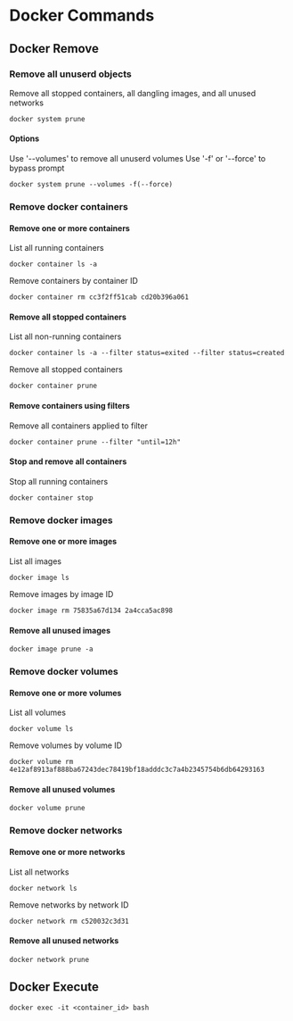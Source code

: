 # Docker Commands

## Docker Remove

### Remove all unuserd objects

Remove all stopped containers, all dangling images, and all unused networks

```
docker system prune
```

#### Options

Use '--volumes' to remove all unuserd volumes
Use '-f' or '--force' to bypass prompt

```
docker system prune --volumes -f(--force)
```

### Remove docker containers

#### Remove one or more containers

List all running containers

```
docker container ls -a
```

Remove containers by container ID

```
docker container rm cc3f2ff51cab cd20b396a061
```

#### Remove all stopped containers

List all non-running containers

```
docker container ls -a --filter status=exited --filter status=created
```

Remove all stopped containers

```
docker container prune
```

#### Remove containers using filters

Remove all containers applied to filter

```
docker container prune --filter "until=12h"
```

#### Stop and remove all containers

Stop all running containers

```
docker container stop
```

### Remove docker images

#### Remove one or more images

List all images

```
docker image ls
```

Remove images by image ID

```
docker image rm 75835a67d134 2a4cca5ac898
```

#### Remove all unused images

```
docker image prune -a
```

### Remove docker volumes

#### Remove one or more volumes

List all volumes

```
docker volume ls
```

Remove volumes by volume ID

```
docker volume rm 4e12af8913af888ba67243dec78419bf18adddc3c7a4b2345754b6db64293163
```

#### Remove all unused volumes

```
docker volume prune
```

### Remove docker networks

#### Remove one or more networks

List all networks

```
docker network ls
```

Remove networks by network ID

```
docker network rm c520032c3d31
```

#### Remove all unused networks

```
docker network prune
```

## Docker Execute

```
docker exec -it <container_id> bash
```

